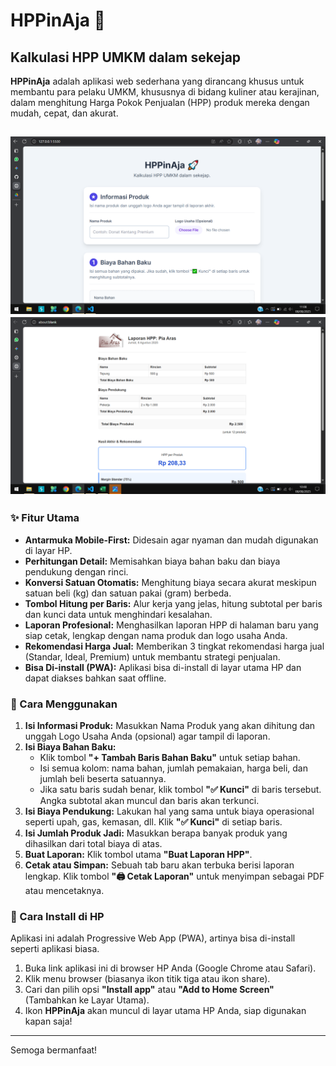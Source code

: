# HPPinAja 🚀

## Kalkulasi HPP UMKM dalam sekejap

**HPPinAja** adalah aplikasi web sederhana yang dirancang khusus untuk membantu para pelaku UMKM, khususnya di bidang kuliner atau kerajinan, dalam menghitung Harga Pokok Penjualan (HPP) produk mereka dengan mudah, cepat, dan akurat.

![Tampilan Aplikasi](Home.png) 
![Tampilan Aplikasi](print.png) 
---

### ✨ Fitur Utama

* **Antarmuka Mobile-First:** Didesain agar nyaman dan mudah digunakan di layar HP.
* **Perhitungan Detail:** Memisahkan biaya bahan baku dan biaya pendukung dengan rinci.
* **Konversi Satuan Otomatis:** Menghitung biaya secara akurat meskipun satuan beli (kg) dan satuan pakai (gram) berbeda.
* **Tombol Hitung per Baris:** Alur kerja yang jelas, hitung subtotal per baris dan kunci data untuk menghindari kesalahan.
* **Laporan Profesional:** Menghasilkan laporan HPP di halaman baru yang siap cetak, lengkap dengan nama produk dan logo usaha Anda.
* **Rekomendasi Harga Jual:** Memberikan 3 tingkat rekomendasi harga jual (Standar, Ideal, Premium) untuk membantu strategi penjualan.
* **Bisa Di-install (PWA):** Aplikasi bisa di-install di layar utama HP dan dapat diakses bahkan saat offline.

### 📖 Cara Menggunakan

1.  **Isi Informasi Produk:** Masukkan Nama Produk yang akan dihitung dan unggah Logo Usaha Anda (opsional) agar tampil di laporan.
2.  **Isi Biaya Bahan Baku:**
    * Klik tombol **"+ Tambah Baris Bahan Baku"** untuk setiap bahan.
    * Isi semua kolom: nama bahan, jumlah pemakaian, harga beli, dan jumlah beli beserta satuannya.
    * Jika satu baris sudah benar, klik tombol **"✅ Kunci"** di baris tersebut. Angka subtotal akan muncul dan baris akan terkunci.
3.  **Isi Biaya Pendukung:** Lakukan hal yang sama untuk biaya operasional seperti upah, gas, kemasan, dll. Klik **"✅ Kunci"** di setiap baris.
4.  **Isi Jumlah Produk Jadi:** Masukkan berapa banyak produk yang dihasilkan dari total biaya di atas.
5.  **Buat Laporan:** Klik tombol utama **"Buat Laporan HPP"**.
6.  **Cetak atau Simpan:** Sebuah tab baru akan terbuka berisi laporan lengkap. Klik tombol **"🖨️ Cetak Laporan"** untuk menyimpan sebagai PDF atau mencetaknya.

### 📲 Cara Install di HP

Aplikasi ini adalah Progressive Web App (PWA), artinya bisa di-install seperti aplikasi biasa.

1.  Buka link aplikasi ini di browser HP Anda (Google Chrome atau Safari).
2.  Klik menu browser (biasanya ikon titik tiga atau ikon share).
3.  Cari dan pilih opsi **"Install app"** atau **"Add to Home Screen"** (Tambahkan ke Layar Utama).
4.  Ikon **HPPinAja** akan muncul di layar utama HP Anda, siap digunakan kapan saja!

---
Semoga bermanfaat!
